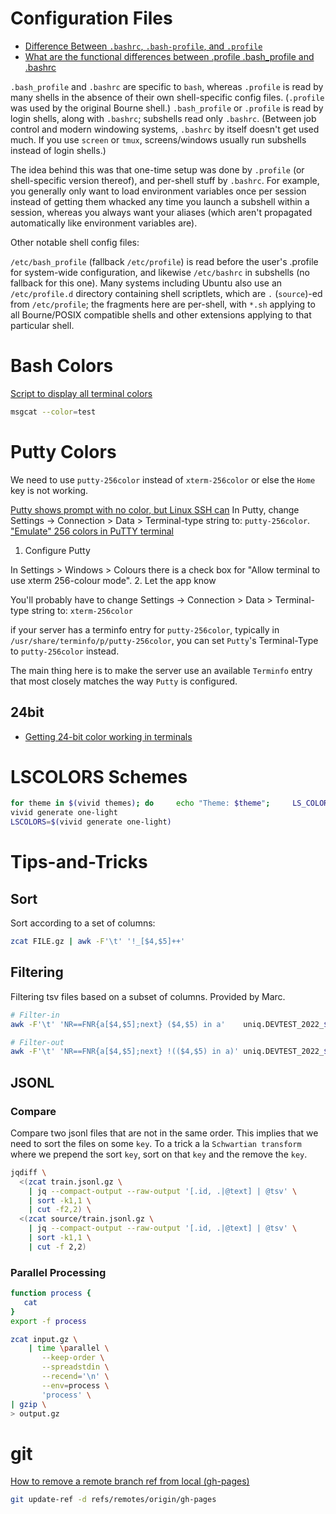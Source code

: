 # Configuration Files

* [Difference Between `.bashrc`, `.bash-profile`, and `.profile`](https://www.baeldung.com/linux/bashrc-vs-bash-profile-vs-profile)
* [What are the functional differences between .profile .bash_profile and .bashrc](https://serverfault.com/questions/261802/what-are-the-functional-differences-between-profile-bash-profile-and-bashrc)


`.bash_profile` and `.bashrc` are specific to `bash`, whereas `.profile` is read by many shells in the absence of their own shell-specific config files.
(`.profile` was used by the original Bourne shell.) `.bash_profile` or `.profile` is read by login shells, along with `.bashrc`; subshells read only `.bashrc`.
(Between job control and modern windowing systems, `.bashrc` by itself doesn't get used much. If you use `screen` or `tmux`, screens/windows usually run subshells instead of login shells.)

The idea behind this was that one-time setup was done by `.profile` (or shell-specific version thereof), and per-shell stuff by `.bashrc`.
For example, you generally only want to load environment variables once per session instead of getting them whacked any time you launch a subshell within a session, whereas you always want your aliases (which aren't propagated automatically like environment variables are).

Other notable shell config files:

`/etc/bash_profile` (fallback `/etc/profile`) is read before the user's .profile for system-wide configuration, and likewise `/etc/bashrc` in subshells (no fallback for this one).
Many systems including Ubuntu also use an `/etc/profile.d` directory containing shell scriptlets, which are `.` (`source`)-ed from `/etc/profile`; the fragments here are per-shell, with `*.sh` applying to all Bourne/POSIX compatible shells and other extensions applying to that particular shell.

# Bash Colors
[Script to display all terminal colors](https://askubuntu.com/a/1044802)
```sh
msgcat --color=test
```

# Putty Colors
We need to use `putty-256color` instead of `xterm-256color` or else the `Home` key is not working.

[Putty shows prompt with no color, but Linux SSH can](https://superuser.com/a/1502895)
In Putty, change Settings -> Connection > Data > Terminal-type string to: `putty-256color`.
["Emulate" 256 colors in PuTTY terminal](https://superuser.com/a/436928)
1. Configure Putty

In Settings > Windows > Colours there is a check box for "Allow terminal to use xterm 256-colour mode".
2. Let the app know

You'll probably have to change Settings -> Connection > Data > Terminal-type string to: `xterm-256color`

if your server has a terminfo entry for `putty-256color`, typically in `/usr/share/terminfo/p/putty-256color`, you can set `Putty`'s Terminal-Type to `putty-256color` instead.

The main thing here is to make the server use an available `Terminfo` entry that most closely matches the way `Putty` is configured.

## 24bit
* [Getting 24-bit color working in terminals](https://pisquare.osisoft.com/s/Blog-Detail/a8r1I000000GvXBQA0/console-things-getting-24bit-color-working-in-terminals)


# LSCOLORS Schemes
```sh
for theme in $(vivid themes); do     echo "Theme: $theme";     LS_COLORS=$(vivid generate $theme);     ls;     echo; done
vivid generate one-light
LSCOLORS=$(vivid generate one-light)
```


# Tips-and-Tricks
## Sort
Sort according to a set of columns:
```sh
zcat FILE.gz | awk -F'\t' '!_[$4,$5]++'
```

## Filtering
Filtering tsv files based on a subset of columns.
Provided by Marc.
```sh
# Filter-in
awk -F'\t' 'NR==FNR{a[$4,$5];next} ($4,$5) in a'    uniq.DEVTEST_2022_${BIFILTER}.tsv uniq.TRAIN_2021-2016_${BIFILTER}.tsv > TRAIN_indev.tsv
```
```sh
# Filter-out
awk -F'\t' 'NR==FNR{a[$4,$5];next} !(($4,$5) in a)' uniq.DEVTEST_2022_${BIFILTER}.tsv uniq.TRAIN_2021-2016_${BIFILTER}.tsv > TRAIN_notindev.tsv
```

## JSONL
### Compare
Compare two jsonl files that are not in the same order.
This implies that we need to sort the files on some `key`.
To a trick a la `Schwartian transform` where we prepend the sort `key`, sort on that `key` and the remove the `key`.
```sh
jqdiff \
  <(zcat train.jsonl.gz \
    | jq --compact-output --raw-output '[.id, .|@text] | @tsv' \
    | sort -k1,1 \
    | cut -f2,2) \
  <(zcat source/train.jsonl.gz \
    | jq --compact-output --raw-output '[.id, .|@text] | @tsv' \
    | sort -k1,1 \
    | cut -f 2,2)
```

### Parallel Processing
```sh
function process {
   cat
}
export -f process

zcat input.gz \
    | time \parallel \
       --keep-order \
       --spreadstdin \
       --recend='\n' \
       --env=process \
       'process' \
| gzip \
> output.gz
```

# git
[How to remove a remote branch ref from local (gh-pages)](https://stackoverflow.com/a/64618529)
```sh
git update-ref -d refs/remotes/origin/gh-pages
```
